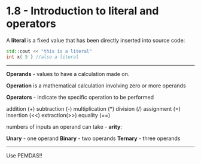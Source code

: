 # 1.8 - Introduction to literal and operators

A **literal** is a fixed value that has been directly inserted into source code:

``` c++
std::cout << "this is a literal"
int x{ 5 } //also a literal
```

* * *
**Operands** - values to have a calculation made on.

**Operation** is a mathematical calculation involving zero or more operands

**Operators** - indicate the specific operation to be performed

addition (+)
subtraction (-)
multiplication (*)
division (/)
assignment (=)
insertion (<<)
extraction(>>)
equality (==)

numbers of inputs an operand can take - **arity**:

**Unary** - one operand
**Binary** - two operands
**Ternary** - three operands
* * *
Use PEMDAS!!
